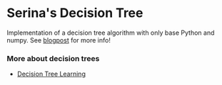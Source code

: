 # Serina's Decision Tree

Implementation of a decision tree algorithm with only base Python and numpy. See [blogpost](https://medium.com/@serinagrill/what-is-a-decision-tree-classifier-f4bdf4be8d8b) for more info!

### More about decision trees

- [Decision Tree Learning](https://en.wikipedia.org/wiki/Decision_tree_learning)
